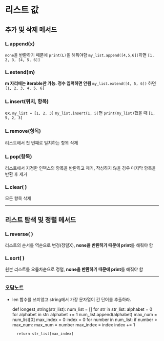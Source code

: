 # 리스트 값 
## 추가 및 삭제 메서드
### L.append(x) 
`none`을 반환하기 때문에 `print(L)`을 해줘야함
`my_list.append([4,5,6])`하면 `[1, 2, 3, [4, 5, 6]]`

### L.extend(m) 
**m 자리에는 iterable만 가능. 정수 입력하면 안됨**
`my_list.extend([4, 5, 6])` 하면 `[1, 2, 3, 4, 5, 6]`

### L.insert(위치, 항목)
ex. `my_list = [1, 2, 3]`
`my_list.insert(1, 5)`면 `print(my_list)`했을 때 `[1, 5, 2, 3]`

### L.remove(항목)
리스트에서 첫 번째로 일치하는 항목 삭제

### L.pop(항목)
리스트에서 지정한 인덱스의 항목을 반환하고 제거, 작성하지 않을 경우 마지막 항목을 반환 후 제거

### L.clear( )
모든 항목 삭제

---

## 리스트 탐색 및 정렬 메서드
### L.reverse( ) 
리스트의 순서를 역순으로 변경(정렬X), **none을 반환하기 때문에 print**를 해줘야 함

### L.sort( )
원본 리스트를 오름차순으로 정렬, **none을 반환하기 때문에 print**를 해줘야 함

---

### 오답노트
- len 함수를 쓰지않고 string에서 가장 문자열이 긴 단어를 추출하라.

    def longest_string(str_list):
        num_list = []
        for str in str_list:
            alphabet = 0
            for alphabet in str:
                alphabet += 1
            num_list.append(alphabet)
        max_num = num_list[0]
        max_index = 0
        index = 0
        for number in num_list:
            if number > max_num:
                max_num = number
                max_index = index
            index += 1

        return str_list[max_index]